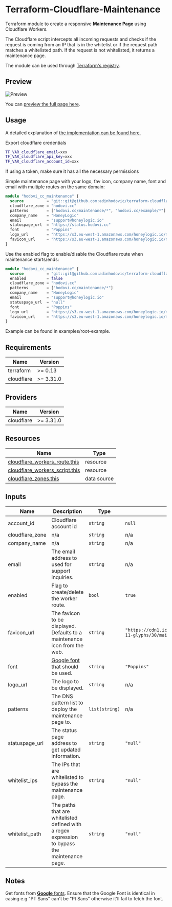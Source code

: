 # Terraform-Cloudflare-Maintenance

Terraform module to create a responsive **Maintenance Page** using Cloudflare Workers.

The Cloudflare script intercepts all incoming requests and checks if the request is coming from an IP that is in the whitelist or if the request path matches a whitelisted path. If the request is not whitelisted, it returns a maintenance page.

The module can be used through [Terraform's registry](https://registry.terraform.io/modules/adinhodovic/maintenance/cloudflare/latest).

## Preview

![Preview](https://i.imgur.com/G8fJ2mj.png)

You can [preview the full page here](https://hodovi.cc/maintenance/).

## Usage

A detailed explanation of [the implementation can be found here.](https://hodovi.cc/blog/quick-pretty-and-easy-maintenance-page-using-cloudflare-workers-terraform/)

Export cloudflare credentials

```bash
TF_VAR_cloudflare_email=xxx
TF_VAR_cloudflare_api_key=xxx
TF_VAR_cloudflare_account_id=xxx
```

If using a token, make sure it has all the necessary permissions

Simple maintenance page with your logo, fav icon, company name, font and email with multiple routes on the same domain:

```terraform
module "hodovi_cc_maintenance" {
  source          = "git::git@github.com:adinhodovic/terraform-cloudflare-maintenance.git?ref=0.7.0"
  cloudflare_zone = "hodovi.cc"
  patterns        = ["hodovi.cc/maintenance/*", "hodovi.cc/example/*"]
  company_name    = "HoneyLogic"
  email           = "support@honeylogic.io"
  statuspage_url  = "https://status.hodovi.cc"
  font            = "Poppins"
  logo_url        = "https://s3.eu-west-1.amazonaws.com/honeylogic.io/media/images/Honeylogic-blue.original.png"
  favicon_url     = "https://s3.eu-west-1.amazonaws.com/honeylogic.io/media/images/Honeylogic_-_icon.original.height-80.png"
}
```

Use the enabled flag to enable/disable the Cloudflare route when
maintenance starts/ends:

```terraform
module "hodovi_cc_maintenance" {
  source          = "git::git@github.com:adinhodovic/terraform-cloudflare-maintenance.git?ref=0.7.0"
  enabled         = false
  cloudflare_zone = "hodovi.cc"
  patterns        = ["hodovi.cc/maintenance/*"]
  company_name    = "HoneyLogic"
  email           = "support@honeylogic.io"
  statuspage_url  = "null"
  font            = "Poppins"
  logo_url        = "https://s3.eu-west-1.amazonaws.com/honeylogic.io/media/images/Honeylogic-blue.original.png"
  favicon_url     = "https://s3.eu-west-1.amazonaws.com/honeylogic.io/media/images/Honeylogic_-_icon.original.height-80.png"
}
```

Example can be found in examples/root-example.

<!-- BEGIN_TF_DOCS -->
## Requirements

| Name | Version |
|------|---------|
| terraform | >= 0.13 |
| cloudflare | >= 3.31.0 |

## Providers

| Name | Version |
|------|---------|
| cloudflare | >= 3.31.0 |

## Resources

| Name | Type |
|------|------|
| [cloudflare_workers_route.this](https://registry.terraform.io/providers/cloudflare/cloudflare/latest/docs/resources/workers_route) | resource |
| [cloudflare_workers_script.this](https://registry.terraform.io/providers/cloudflare/cloudflare/latest/docs/resources/workers_script) | resource |
| [cloudflare_zones.this](https://registry.terraform.io/providers/cloudflare/cloudflare/latest/docs/data-sources/zones) | data source |

## Inputs

| Name | Description | Type | Default | Required |
|------|-------------|------|---------|:--------:|
| account\_id | Cloudflare account id | `string` | `null` | no |
| cloudflare\_zone | n/a | `string` | n/a | yes |
| company\_name | n/a | `string` | n/a | yes |
| email | The email address to used for support inquiries. | `string` | n/a | yes |
| enabled | Flag to create/delete the worker route. | `bool` | `true` | no |
| favicon\_url | The favicon to be displayed. Defaults to a maintenance icon from the web. | `string` | `"https://cdn1.iconfinder.com/data/icons/ios-11-glyphs/30/maintenance-512.png"` | no |
| font | [Google font](https://fonts.google.com/) that should be used. | `string` | `"Poppins"` | no |
| logo\_url | The logo to be displayed. | `string` | n/a | yes |
| patterns | The DNS pattern list to deploy the maintenance page to. | `list(string)` | n/a | yes |
| statuspage\_url | The status page address to get updated information. | `string` | `"null"` | no |
| whitelist\_ips | The IPs that are whitelisted to bypass the maintenance page. | `string` | `"null"` | no |
| whitelist\_path | The paths that are whitelisted defined with a regex expression to bypass the maintenance page. | `string` | `"null"` | no |
<!-- END_TF_DOCS -->

## Notes

Get fonts from [**Google** fonts](https://fonts.google.com/). Ensure that the Google Font is identical in casing e.g "PT Sans" can't be
"Pt Sans" otherwise it'll fail to fetch the font.

